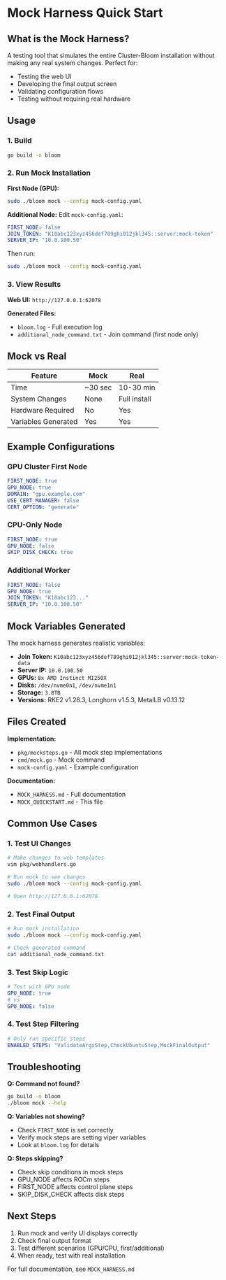 # Mock Harness Quick Start

## What is the Mock Harness?

A testing tool that simulates the entire Cluster-Bloom installation without making any real system changes. Perfect for:
- Testing the web UI
- Developing the final output screen
- Validating configuration flows
- Testing without requiring real hardware

## Usage

### 1. Build
```bash
go build -o bloom
```

### 2. Run Mock Installation

**First Node (GPU):**
```bash
sudo ./bloom mock --config mock-config.yaml
```

**Additional Node:**
Edit `mock-config.yaml`:
```yaml
FIRST_NODE: false
JOIN_TOKEN: "K10abc123xyz456def789ghi012jkl345::server:mock-token"
SERVER_IP: "10.0.100.50"
```
Then run:
```bash
sudo ./bloom mock --config mock-config.yaml
```

### 3. View Results

**Web UI:** `http://127.0.0.1:62078`

**Generated Files:**
- `bloom.log` - Full execution log
- `additional_node_command.txt` - Join command (first node only)

## Mock vs Real

| Feature | Mock | Real |
|---------|------|------|
| Time | ~30 sec | 10-30 min |
| System Changes | None | Full install |
| Hardware Required | No | Yes |
| Variables Generated | Yes | Yes |

## Example Configurations

### GPU Cluster First Node
```yaml
FIRST_NODE: true
GPU_NODE: true
DOMAIN: "gpu.example.com"
USE_CERT_MANAGER: false
CERT_OPTION: "generate"
```

### CPU-Only Node
```yaml
FIRST_NODE: true
GPU_NODE: false
SKIP_DISK_CHECK: true
```

### Additional Worker
```yaml
FIRST_NODE: false
GPU_NODE: true
JOIN_TOKEN: "K10abc123..."
SERVER_IP: "10.0.100.50"
```

## Mock Variables Generated

The mock harness generates realistic variables:

- **Join Token:** `K10abc123xyz456def789ghi012jkl345::server:mock-token-data`
- **Server IP:** `10.0.100.50`
- **GPUs:** `8x AMD Instinct MI250X`
- **Disks:** `/dev/nvme0n1`, `/dev/nvme1n1`
- **Storage:** `3.8TB`
- **Versions:** RKE2 v1.28.3, Longhorn v1.5.3, MetalLB v0.13.12

## Files Created

**Implementation:**
- `pkg/mocksteps.go` - All mock step implementations
- `cmd/mock.go` - Mock command
- `mock-config.yaml` - Example configuration

**Documentation:**
- `MOCK_HARNESS.md` - Full documentation
- `MOCK_QUICKSTART.md` - This file

## Common Use Cases

### 1. Test UI Changes
```bash
# Make changes to web templates
vim pkg/webhandlers.go

# Run mock to see changes
sudo ./bloom mock --config mock-config.yaml

# Open http://127.0.0.1:62078
```

### 2. Test Final Output
```bash
# Run mock installation
sudo ./bloom mock --config mock-config.yaml

# Check generated command
cat additional_node_command.txt
```

### 3. Test Skip Logic
```yaml
# Test with GPU node
GPU_NODE: true
# vs
GPU_NODE: false
```

### 4. Test Step Filtering
```yaml
# Only run specific steps
ENABLED_STEPS: "ValidateArgsStep,CheckUbuntuStep,MockFinalOutput"
```

## Troubleshooting

**Q: Command not found?**
```bash
go build -o bloom
./bloom mock --help
```

**Q: Variables not showing?**
- Check `FIRST_NODE` is set correctly
- Verify mock steps are setting viper variables
- Look at `bloom.log` for details

**Q: Steps skipping?**
- Check skip conditions in mock steps
- GPU_NODE affects ROCm steps
- FIRST_NODE affects control plane steps
- SKIP_DISK_CHECK affects disk steps

## Next Steps

1. Run mock and verify UI displays correctly
2. Check final output format
3. Test different scenarios (GPU/CPU, first/additional)
4. When ready, test with real installation

For full documentation, see `MOCK_HARNESS.md`
